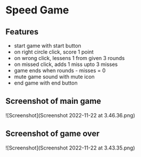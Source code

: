 # Speed Game

## Features

 - start game with start button
 - on right circle click, score 1 point
 - on wrong click, lessens 1 from given 3 rounds
 - on missed click, adds 1 miss upto 3 misses
 - game ends when rounds - misses = 0
 - mute game sound with mute icon
 - end game with end button



## Screenshot of main game
![Screenshot](Screenshot 2022-11-22 at 3.46.36.png)

## Screenshot of game over
![Screenshot](Screenshot 2022-11-22 at 3.43.35.png)
